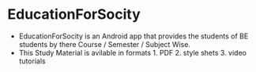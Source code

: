 # EducationForSocity
- EducationForSocity is an Android app that provides the students of BE students by there Course / Semester / Subject Wise.
- This Study Material is avilable in formats 1. PDF 2. style shets 3. video tutorials 
